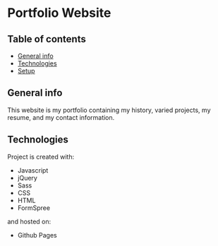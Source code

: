 # Portfolio Website

## Table of contents
* [General info](#general-info)
* [Technologies](#technologies)
* [Setup](#setup)


## General info
This website is my portfolio containing my history, varied projects, my resume, and my contact information.
	
## Technologies
Project is created with:
* Javascript
* jQuery 
* Sass
* CSS
* HTML
* FormSpree

and hosted on:
 * Github Pages
  
  
